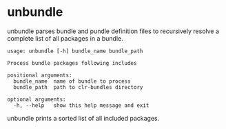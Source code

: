 # unbundle

unbundle parses bundle and pundle definition files to recursively resolve
a complete list of all packages in a bundle.

```
usage: unbundle [-h] bundle_name bundle_path

Process bundle packages following includes

positional arguments:
  bundle_name  name of bundle to process
  bundle_path  path to clr-bundles directory

optional arguments:
  -h, --help   show this help message and exit
```

unbundle prints a sorted list of all included packages.
